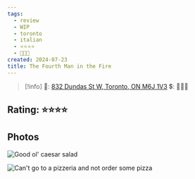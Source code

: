 ```yaml
---
tags:
  - review
  - WIP
  - toronto
  - italian
  - ⭐⭐⭐⭐
  - 💸💸💸
created: 2024-07-23
title: The Fourth Man in the Fire
---
```



> [!info]
>📌: [832 Dundas St W, Toronto, ON M6J 1V3](https://maps.app.goo.gl/vqqtRNA1zYZN4bVR6)
>💲: 💸💸💸

## Rating: ⭐⭐⭐⭐



## Photos

![Good ol' caesar salad](https://res.cloudinary.com/drwjkxxud/image/upload/v1721611921/IMG_5201_ud4jad.jpg)

![Can't go to a pizzeria and not order some pizza](https://res.cloudinary.com/drwjkxxud/image/upload/v1721611534/11a8beb3-70ba-4eed-8013-452794835f45_nctjli.jpg)
